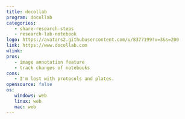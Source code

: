 ```yaml
---
title: docollab
program: docollab
categories:
   - share-research-steps
   - research-lab-notebook
logo: https://avatars2.githubusercontent.com/u/8377199?v=3&s=200
link: https://www.docollab.com
wlink:
pros:
   - image annotation feature
   - track changes of notebooks
cons:
   - I'm lost with protocols and plates.
opensource: false
os:
   windows: web
   linux: web
   mac: web
---
```


